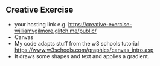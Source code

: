 

## Creative Exercise
- your hosting link e.g. https://creative-exercise-williamvgilmore.glitch.me/public/
- Canvas
- My code adapts stuff from the w3 schools tutorial https://www.w3schools.com/graphics/canvas_intro.asp
- It draws some shapes and text and applies a gradient.
